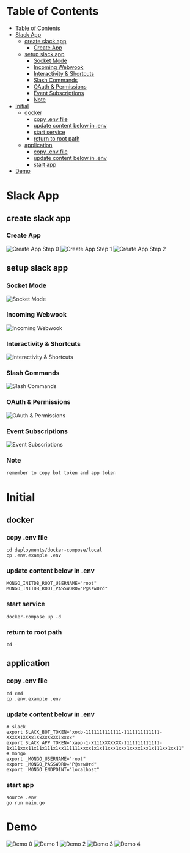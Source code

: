 # Table of Contents
- [Table of Contents](#table-of-contents)
- [Slack App](#slack-app)
  - [create slack app](#create-slack-app)
    - [Create App](#create-app)
  - [setup slack app](#setup-slack-app)
    - [Socket Mode](#socket-mode)
    - [Incoming Webwook](#incoming-webwook)
    - [Interactivity \& Shortcuts](#interactivity--shortcuts)
    - [Slash Commands](#slash-commands)
    - [OAuth \& Permissions](#oauth--permissions)
    - [Event Subscriptions](#event-subscriptions)
    - [Note](#note)
- [Initial](#initial)
  - [docker](#docker)
    - [copy .env file](#copy-env-file)
    - [update content below in .env](#update-content-below-in-env)
    - [start service](#start-service)
    - [return to root path](#return-to-root-path)
  - [application](#application)
    - [copy .env file](#copy-env-file-1)
    - [update content below in .env](#update-content-below-in-env-1)
    - [start app](#start-app)
- [Demo](#demo)

# Slack App
## create slack app
### Create App
![Create App Step 0](img/000.png)
![Create App Step 1](img/001.png)
![Create App Step 2](img/002.png)
## setup slack app
### Socket Mode
![Socket Mode](img/003.png)
### Incoming Webwook
![Incoming Webwook](img/004.png)
### Interactivity & Shortcuts
![Interactivity & Shortcuts](img/005.png)
### Slash Commands
![Slash Commands](img/006.png)
### OAuth & Permissions
![OAuth & Permissions](img/007.png)
### Event Subscriptions
![Event Subscriptions](img/008.png)
### Note
``` txt
remember to copy bot token and app token
```

# Initial
## docker
### copy .env file
``` shell
cd deployments/docker-compose/local
cp .env.example .env
```
### update content below in .env
``` shell
MONGO_INITDB_ROOT_USERNAME="root"
MONGO_INITDB_ROOT_PASSWORD="P@ssw0rd"
```
### start service
``` shell
docker-compose up -d
```
### return to root path
``` shell
cd -
```

## application
### copy .env file
``` shell
cd cmd
cp .env.example .env
```
### update content below in .env
``` shell
# slack
export SLACK_BOT_TOKEN="xoxb-1111111111111-1111111111111-XXXXX1XXXx1XxXxXxXX1xxxx"
export SLACK_APP_TOKEN="xapp-1-X111XXXXXXX-1111111111111-1x111xxx11x11x111x1xx111111xxxx1x1x11xxx1xxx1xxxx1xx1x111xx1xx11"
# mongo
export _MONGO_USERNAME="root"
export _MONGO_PASSWORD="P@ssw0rd"
export _MONGO_ENDPOINT="localhost"
```
### start app
``` shell
source .env
go run main.go
```

# Demo
![Demo 0](img/009.png)
![Demo 1](img/010.png)
![Demo 2](img/011.png)
![Demo 3](img/012.png)
![Demo 4](img/013.png)

